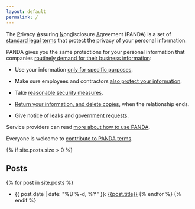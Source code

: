 ```yaml
---
layout: default
permalink: /
---
```


The <u>P</u>rivacy <u>A</u>ssuring <u>N</u>on<u>d</u>isclosure <u>A</u>greement (PANDA) is a set of [standard legal terms](/versions/1.0.0) that protect the privacy of your personal information.

PANDA gives you the same protections for your personal information that companies [routinely demand for their business information](https://en.wikipedia.org/wiki/Non-disclosure_agreement):

- Use your information [only for specific purposes](/versions/1.0.0#limited-use).

- Make sure employees and contractors [also protect your information](/versions/1.0.0#oversight).

- Take [reasonable security measures](/versions/1.0.0#security).

- [Return your information, and delete copies](/verions/1.0.0#return-and-destruction), when the relationship ends.

- Give notice of [leaks](/versions/1.0.0#leaks) and [government requests](/versions/1.0.0#required-disclosure).

Service providers can read [more about how to use PANDA](/how).

Everyone is welcome to [contribute to PANDA terms](/contribute).

{% if site.posts.size > 0 %}
## Posts
{% for post in site.posts %}
- {{ post.date | date: "%B %-d, %Y" }}: [{{post.title}}]({{post.url}})
{% endfor %}
{% endif %}

